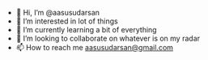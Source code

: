 - 👋 Hi, I’m @aasusudarsan
- 👀 I’m interested in lot of things 
- 🌱 I’m currently learning a bit of everything
- 💞️ I’m looking to collaborate on whatever is on my radar
- 📫 How to reach me aasusudarsan@gmail.com

<!---
aasusudarsan/aasusudarsan is a ✨ special ✨ repository because its `README.md` (this file) appears on your GitHub profile.
You can click the Preview link to take a look at your changes.
--->
